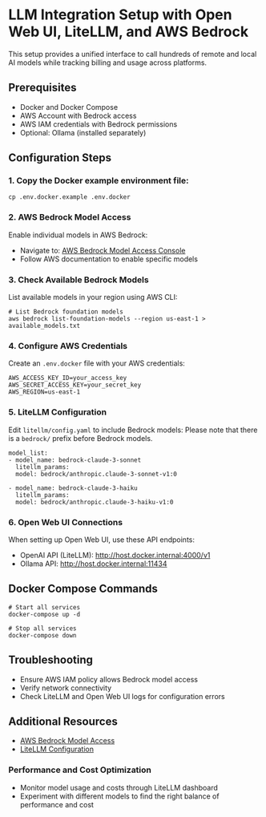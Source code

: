 # LLM Integration Setup with Open Web UI, LiteLLM, and AWS Bedrock

This setup provides a unified interface to call hundreds of remote and local AI models while tracking billing and usage across platforms.

## Prerequisites

- Docker and Docker Compose
- AWS Account with Bedrock access
- AWS IAM credentials with Bedrock permissions
- Optional: Ollama (installed separately)

## Configuration Steps

### 1. Copy the Docker example environment file:
   ```
   cp .env.docker.example .env.docker
   ```

### 2. AWS Bedrock Model Access
Enable individual models in AWS Bedrock:
- Navigate to: [AWS Bedrock Model Access Console](https://us-east-1.console.aws.amazon.com/bedrock/home?region=us-east-1#/modelaccess)
- Follow AWS documentation to enable specific models

### 3. Check Available Bedrock Models
List available models in your region using AWS CLI:
```
# List Bedrock foundation models
aws bedrock list-foundation-models --region us-east-1 > available_models.txt
```

### 4. Configure AWS Credentials
Create an `.env.docker` file with your AWS credentials:
```
AWS_ACCESS_KEY_ID=your_access_key
AWS_SECRET_ACCESS_KEY=your_secret_key
AWS_REGION=us-east-1
```

### 5. LiteLLM Configuration
Edit `litellm/config.yaml` to include Bedrock models:
Please note that there is a `bedrock/` prefix before Bedrock models.
```
model_list:
- model_name: bedrock-claude-3-sonnet
  litellm_params:
  model: bedrock/anthropic.claude-3-sonnet-v1:0

- model_name: bedrock-claude-3-haiku
  litellm_params:
  model: bedrock/anthropic.claude-3-haiku-v1:0
```
### 6. Open Web UI Connections

When setting up Open Web UI, use these API endpoints:

- OpenAI API (LiteLLM): http://host.docker.internal:4000/v1
- Ollama API: http://host.docker.internal:11434

## Docker Compose Commands
```
# Start all services
docker-compose up -d

# Stop all services
docker-compose down
```

## Troubleshooting

- Ensure AWS IAM policy allows Bedrock model access
- Verify network connectivity
- Check LiteLLM and Open Web UI logs for configuration errors

## Additional Resources

- [AWS Bedrock Model Access](https://docs.aws.amazon.com/bedrock/latest/userguide/model-access-modify.html)
- [LiteLLM Configuration](https://github.com/aws-samples/bedrock-litellm)

### Performance and Cost Optimization

- Monitor model usage and costs through LiteLLM dashboard
- Experiment with different models to find the right balance of performance and cost

